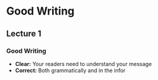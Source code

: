 # Good Writing

## Lecture 1

### Good Writing

- **Clear:** Your readers need to understand your message
- **Correct:** Both grammatically and in the infor